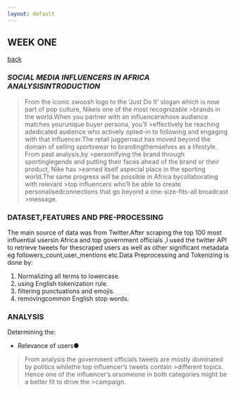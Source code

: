 ```yaml
---
layout: default
---
```


## WEEK ONE
[back](./)


### *SOCIAL MEDIA INFLUENCERS IN AFRICA ANALYSISINTRODUCTION*

>From the iconic swoosh logo to the ‘Just Do It’ slogan which is now part of pop culture, Nikeis one of the most recognizable >brands in the world.​When you partner with an influencerwhose audience matches your ​unique buyer persona​, you’ll >effectively be reaching adedicated audience who actively opted-in to following and engaging with that influencer.The retail juggernaut has moved beyond the domain of selling sportswear to brandingthemselves as a lifestyle. From past analysis,by >personifying the brand through  sportinglegends and putting their faces ahead of the ​brand​ or their product, Nike has >earned itself aspecial place in the sporting world.The same progress will be possible in Africa bycollaborating with relevant >top influencers who’ll be able to create personalisedconnections that go beyond a one-size-fits-all broadcast >message.

### DATASET,FEATURES AND PRE-PROCESSING
The main source of data was from Twitter.After scraping the top 100 most influential usersin Africa and top government officials ​,​I used the twitter API to retrieve tweets for thescraped users as well as other significant metadata eg followers_count,user_mentions etc.Data Preprocessing and Tokenizing is done by:
1. Normalizing all terms to lowercase.
2. using English tokenization rule. 
3. filtering punctuations and emojis. 
4. removingcommon English stop words.


### ANALYSIS
Determining the:
* Relevance of users●
>From analysis the government officials tweets are mostly dominated by politics whilethe top influencer’s tweets contain >different topics. Hence one of the influencer’s orsomeone in both categories might be a better fit to drive the >campaign.



